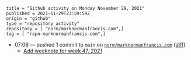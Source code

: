 ```
title = "Github activity on Monday November 29, 2021"
published = 2021-11-29T23:59:59Z
origin = "github"
type = "repository_activity"
repository = [ "norm/marknormanfrancis.com",]
tag = [ "repo-marknormanfrancis-com",]
```

* 07:06 — pushed 1 commit to `main` on [`norm/marknormanfrancis.com`](https://github.com/norm/marknormanfrancis.com) ([diff](https://github.com/norm/marknormanfrancis.com/compare/3115a2b3858464fbbfe22c55623ed8cfff7673bd..3598dfe286fa4a4b2522c6ab0b9c5d19226f7814))
  * [Add weeknote for week 47, 2021](https://github.com/norm/marknormanfrancis.com/commit/3598dfe286fa4a4b2522c6ab0b9c5d19226f7814)

